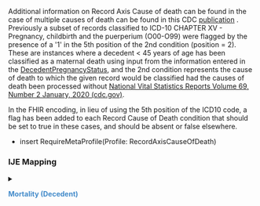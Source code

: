 
   Additional information on Record Axis Cause of death can be found in the case of multiple causes of death can be found in this CDC [publication](https://www.cdc.gov/nchs/data/dvs/Multiple-Cause-Record-Layout-2020.pdf)
.  Previously a subset of records classified to ICD-10 CHAPTER XV - Pregnancy, childbirth and the puerperium (O00-O99) were flagged by the presence of a '1' in the 5th position of the 2nd condition (position = 2).
These are instances where a decedent < 45 years of age has been classified as a maternal
death using input from the information entered in the <a href='StructureDefinition-vrdr-decedent-pregnancy-status.html'>DecedentPregnancyStatus</a>, and the 2nd condition represents the cause of death
to which the given record would be classified had the causes of death been processed without [National Vital Statistics Reports Volume 69, Number 2 January, 2020 (cdc.gov)](https://www.cdc.gov/nchs/data/nvsr/nvsr69/nvsr69-02-508.pdf).


In the FHIR encoding, in lieu of using the 5th position of the ICD10 code, a flag has been added to each Record Cause of Death condition that should be set to true in these cases, and should be absent or false elsewhere.
* insert RequireMetaProfile(Profile: RecordAxisCauseOfDeath)
### IJE Mapping

<style>
 .context-menu {cursor: context-menu; color: #438bca;}
 .context-menu:hover {opacity: 0.5;}
</style>
<details>

<summary>

<strong class='context-menu'> Mortality (Decedent) </strong>

</summary>
<table class='grid'>
<thead>
  <tr>
    <th style='text-align: center'><strong>Use Case</strong></th>
    <th><strong>#</strong></th>
    <th><strong>Description</strong></th>
    <th><strong>IJE Name</strong></th>
    <th><strong>Field</strong></th>
    <th><strong>Type</strong></th>
    <th><strong>Value Set/Comments</strong></th>
  </tr>
</thead>
<tbody>
<tr>
  <td style='text-align: center'>Mortality</td>
  <td>108</td>
  <td>Record-axis codes</td>
  <td>RAC</td>
  <td>Each entry is a 3-tuple (value, component[position], component[WouldBeUnderlyingCauseOfDeathWithoutPregnancy])</td>
  <td>codeable</td>
  <td><a href='ValueSet-vrdr-icd10-causes-of-death-vs.html'>ICD10CausesOfDeathVS</a></td>
</tr>

</tbody>
</table>

</details>
<p></p>

